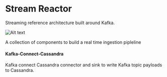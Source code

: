 # Stream Reactor
Streaming reference architecture built around Kafka. 

![Alt text](https://datamountaineer.files.wordpress.com/2016/01/stream-reactor-1.jpg?w=1320)

A collection of components to build a real time ingestion pipleline

#### Kafka-Connect-Cassandra

Kafka connect Cassandra connector and sink to write Kafka topic payloads to Cassandra.
